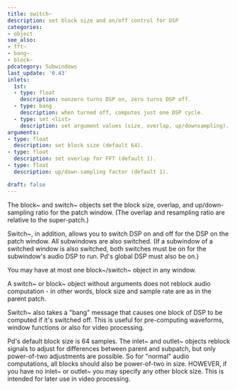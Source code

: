 ```yaml
---
title: switch~
description: set block size and on/off control for DSP
categories:
- object
see_also: 
- fft~
- bang~
- block~
pdcategory: Subwindows
last_update: '0.43'
inlets:
  1st:
  - type: float
    description: nonzero turns DSP on, zero turns DSP off.
  - type: bang
    description: when turned off, computes just one DSP cycle.
  - type: set <list>
    description: set argument values (size, overlap, up/downsampling).
arguments:
- type: float
  description: set block size (default 64).
- type: float
  description: set overlap for FFT (default 1).
- type: float
  description: up/down-sampling factor (default 1). 

draft: false
---
```

The block~ and switch~ objects set the block size, overlap, and up/down-sampling ratio for the patch window. (The overlap and resampling ratio are relative to the super-patch.)

Switch~, in addition, allows you to switch DSP on and off for the DSP on the patch window. All subwindows are also switched. (If a subwindow of a switched window is also switched, both switches must be on for the subwindow's audio DSP to run. Pd's global DSP must also be on.)

You may have at most one block~/switch~ object in any window.

A switch~ or block~ object without arguments does not reblock audio computation - in other words, block size and sample rate are as in the parent patch.

Switch~ also takes a "bang" message that causes one block of DSP to be computed if it's switched off. This is useful for pre-computing waveforms, window functions or also for video processing.

Pd's default block size is 64 samples. The inlet~ and outlet~ objects reblock signals to adjust for differences between parent and subpatch, but only power-of-two adjustments are possible. So for "normal" audio computations, all blocks should also be power-of-two in size. HOWEVER, if you have no inlet~ or outlet~ you may specify any other block size. This is intended for later use in video processing.